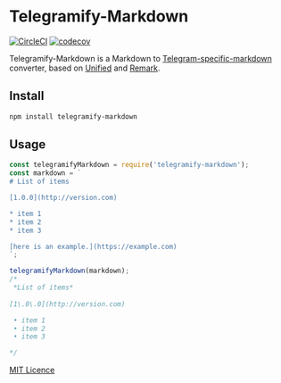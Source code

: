 # Telegramify-Markdown

[![CircleCI](https://circleci.com/gh/skoropadas/telegramify-markdown.svg?style=svg)](https://circleci.com/gh/skoropadas/telegramify-markdown)
[![codecov](https://codecov.io/gh/skoropadas/telegramify-markdown/branch/master/graph/badge.svg?token=LxCmgGNUHl)](https://codecov.io/gh/skoropadas/telegramify-markdown)

Telegramify-Markdown is a Markdown
to [Telegram-specific-markdown](https://core.telegram.org/bots/api#formatting-options) converter, based
on [Unified](https://github.com/unifiedjs/unified) and [Remark](https://github.com/remarkjs/remark/).

## Install

```bash
npm install telegramify-markdown
```

## Usage

```js
const telegramifyMarkdown = require('telegramify-markdown');
const markdown = `
# List of items 

[1.0.0](http://version.com)

* item 1
* item 2
* item 3

[here is an example.](https://example.com)
`;

telegramifyMarkdown(markdown);
/*
 *List of items*
 
[1\.0\.0](http://version.com)

 • item 1
 • item 2
 • item 3

*/
```

[MIT Licence](LICENSE)
